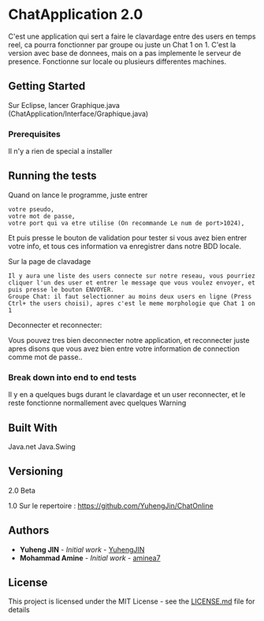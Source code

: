 # ChatApplication 2.0

C'est une application qui sert a faire le clavardage entre des users en temps reel, ca pourra fonctionner par groupe ou juste un Chat 1 on 1. C'est la version avec base de donnees, mais on a pas implemente le serveur de presence.
Fonctionne sur locale ou plusieurs differentes machines.

## Getting Started

Sur Eclipse, lancer Graphique.java (ChatApplication/Interface/Graphique.java)

### Prerequisites

Il n'y a rien de special a installer


## Running the tests

Quand on lance le programme, juste entrer 

	votre pseudo, 
	votre mot de passe, 
	votre port qui va etre utilise (On recommande Le num de port>1024),  
Et puis presse le bouton de validation pour tester si vous avez bien entrer votre info, et tous ces information va enregistrer dans notre BDD locale.

Sur la page de clavadage

	Il y aura une liste des users connecte sur notre reseau, vous pourriez cliquer l'un des user et entrer le message que vous voulez envoyer, et puis presse le bouton ENVOYER.
	Groupe Chat: il faut selectionner au moins deux users en ligne (Press Ctrl+ the users choisi), apres c'est le meme morphologie que Chat 1 on 1
	
Deconnecter et reconnecter:

Vous pouvez tres bien deconnecter notre application, et reconnecter juste apres disons que vous avez bien entre votre information de connection comme mot de passe..

### Break down into end to end tests

Il y en a quelques bugs durant le clavardage et un user reconnecter, et le reste fonctionne normallement avec quelques Warning


## Built With

Java.net
Java.Swing

## Versioning

2.0 Beta

1.0 Sur le repertoire : https://github.com/YuhengJin/ChatOnline

## Authors

* **Yuheng JIN** - *Initial work* - [YuhengJIN](https://github.com/YuhengJin)
* **Mohammad Amine** - *Initial work* - [aminea7](https://github.com/aminea7)


## License

This project is licensed under the MIT License - see the [LICENSE.md](LICENSE.md) file for details

